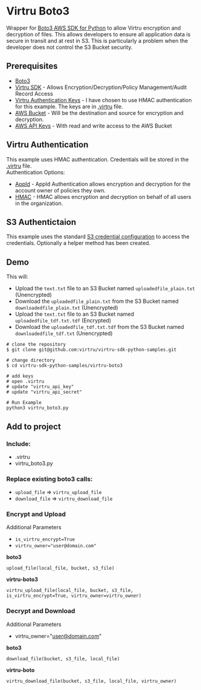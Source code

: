 # Virtru Boto3
Wrapper for [Boto3 AWS SDK for Python](https://github.com/boto/boto3) to allow Virtru encryption and decryption of files.  This allows developers to ensure all application data is secure in transit and at rest in S3.  This is particularly a problem when the developer does not control the S3 Bucket security.


## Prerequisites
- [Boto3](https://github.com/boto/boto3)
- [Virtru SDK](https://developer.virtru.com/docs/getting-started-python) - Allows Encryption/Decryption/Policy Management/Audit Record Access
- [Virtru Authentication Keys](https://developer.virtru.com/docs/how-to-add-authentication) - I have chosen to use HMAC authentication for this example.  The keys are in [.virtru](.virtru) file.
- [AWS Bucket](https://docs.aws.amazon.com/AmazonS3/latest/gsg/CreatingABucket.html) - Will be the destination and source for encryption and decryption.
- [AWS API Keys](https://aws.amazon.com/blogs/security/wheres-my-secret-access-key/) - With read and write access to the AWS Bucket

## Virtru Authentication
This example uses HMAC authentication.  Credentials will be stored in the [.virtru](.virtru) file.    
Authentication Options:
- [AppId](https://developer.virtru.com/docs/how-to-add-authentication#section-1-appid-token-downloaded) - AppId Authentication allows encryption and decryption for the account owner of policies they own.
- [HMAC](https://developer.virtru.com/docs/how-to-add-authentication#section-2-hmac-token-and-secret) - HMAC allows encryption and decryption on behalf of all users in the organization.

## S3 Authentictaion
This example uses the standard [S3 credential configuration](https://docs.aws.amazon.com/cli/latest/userguide/cli-chap-configure.html) to access the credentials.  Optionally a helper method has been created.


## Demo
This will:
* Upload the `text.txt` file to an S3 Bucket named `uploadedfile_plain.txt` (Unencrypted)
* Download the `uploadedfile_plain.txt` from the S3 Bucket named `downloadedfile_plain.txt` (Unencrypted) 
* Upload the `text.txt` file to an S3 Bucket named `uploadedfile_tdf.txt.tdf` (Encrypted)
* Download the `uploadedfile_tdf.txt.tdf` from the S3 Bucket named `downloadedfile_tdf.txt` (Unencrypted)


```
# clone the repository
$ git clone git@github.com:virtru/virtru-sdk-python-samples.git

# change directory
$ cd virtru-sdk-python-samples/virtru-boto3

# add keys
# open .virtru 
# update "virtru_api_key"
# update "virtru_api_secret"

# Run Example
python3 virtru_boto3.py
```

## Add to project
### Include:
- .virtru
- virtru_boto3.py

### Replace existing boto3 calls: 
- `upload_file` =>  `virtru_upload_file` 
- `download_file` => `virtru_download_file`

### Encrypt and Upload
Additional Parameters
- `is_virtru_encrypt=True`
- `virtru_owner="user@domain.com"`

**boto3**
```
upload_file(local_file, bucket, s3_file)
```
**virtru-boto3**
```
virtru_upload_file(local_file, bucket, s3_file, is_virtru_encrypt=True, virtru_owner=virtru_owner)
```
### Decrypt and Download
Additional Parameters
- virtru_owner="user@domain.com"

**boto3**
```
download_file(bucket, s3_file, local_file)

```
**virtru-boto**
```
virtru_download_file(bucket, s3_file, local_file, virtru_owner)
```

